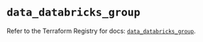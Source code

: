 # `data_databricks_group`

Refer to the Terraform Registry for docs: [`data_databricks_group`](https://registry.terraform.io/providers/databricks/databricks/1.74.0/docs/data-sources/group).
